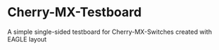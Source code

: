 # Cherry-MX-Testboard
A simple single-sided testboard for Cherry-MX-Switches created with EAGLE layout
